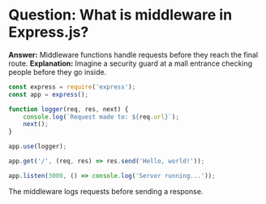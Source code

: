 # Question: What is middleware in Express.js?
   **Answer:** Middleware functions handle requests before they reach the final route.
   **Explanation:** Imagine a security guard at a mall entrance checking people before they go inside.
   ```js
   const express = require('express');
   const app = express();

   function logger(req, res, next) {
       console.log(`Request made to: ${req.url}`);
       next();
   }

   app.use(logger);

   app.get('/', (req, res) => res.send('Hello, world!'));

   app.listen(3000, () => console.log('Server running...'));
   ```
   The middleware logs requests before sending a response.

